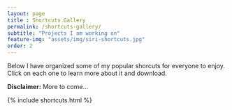 ```yaml
---
layout: page
title : Shortcuts Gallery 
permalink: /shortcuts-gallery/
subtitle: "Projects I am working on" 
feature-img: "assets/img/siri-shortcuts.jpg"
order: 2
---
```


Below I have organized some of my popular shorcuts for everyone to enjoy. Click on each one to learn more about it and download.

**Disclaimer:** More to come...

{% include shortcuts.html %}